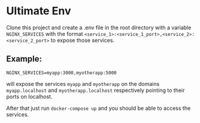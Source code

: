 # Ultimate Env

Clone this project and create a .env file in the root directory with a variable `NGINX_SERVICES` with the format `<service_1>:<service_1_port>,<service_2>:<service_2_port>` to expose those services.

## Example:

`NGINX_SERVICES=myapp:3000,myotherapp:5000`

will expose the services `myapp` and `myotherapp` on the domains `myapp.localhost` and `myotherapp.localhost` respectively pointing to their ports on localhost.

After that just run `docker-compose up` and you should be able to access the services.
